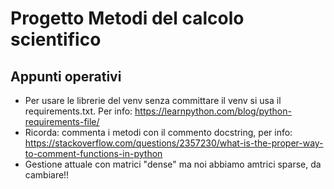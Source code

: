 # Progetto Metodi del calcolo scientifico

## Appunti operativi
- Per usare le librerie del venv senza committare il venv si usa il requirements.txt. Per info: https://learnpython.com/blog/python-requirements-file/ 
- Ricorda: commenta i metodi con il commento docstring, per info: https://stackoverflow.com/questions/2357230/what-is-the-proper-way-to-comment-functions-in-python
- Gestione attuale con matrici "dense" ma noi abbiamo amtrici sparse, da cambiare!!